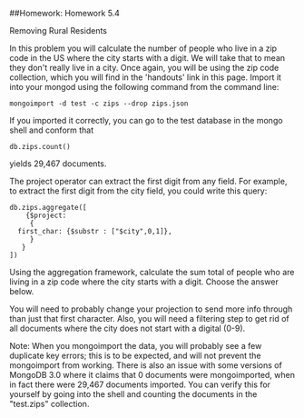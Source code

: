 ##Homework: Homework 5.4

Removing Rural Residents

In this problem you will calculate the number of people who live in a zip code in the US where the city starts with a digit. 
We will take that to mean they don't really live in a city. Once again, 
you will be using the zip code collection, which you will find in the 'handouts' link in this page. 
Import it into your mongod using the following command from the command line:
```
mongoimport -d test -c zips --drop zips.json
```

If you imported it correctly, you can go to the test database in the mongo shell and conform that
```
db.zips.count()
```

yields 29,467 documents.

The project operator can extract the first digit from any field. 
For example, to extract the first digit from the city field, you could write this query:
```
db.zips.aggregate([
    {$project: 
     {
  first_char: {$substr : ["$city",0,1]},
     }   
   }
])
```

Using the aggregation framework, 
calculate the sum total of people who are living in a zip code where the city starts with a digit. 
Choose the answer below.

You will need to probably change your projection to send more info through than just that first character. 
Also, you will need a filtering step to get rid of all documents where the city does not start with a digital (0-9).

Note: When you mongoimport the data, 
you will probably see a few duplicate key errors; this is to be expected, 
and will not prevent the mongoimport from working. 
There is also an issue with some versions of MongoDB 3.0 where it claims that 0 documents were mongoimported, 
when in fact there were 29,467 documents imported. 
You can verify this for yourself by going into the shell and counting the documents in the "test.zips" collection.